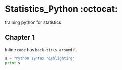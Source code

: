 # Statistics_Python :octocat:
training python for statistics


## Chapter 1


Inline `code` has `back-ticks around` it.
```python
s = "Python syntax highlighting"
print s
```
